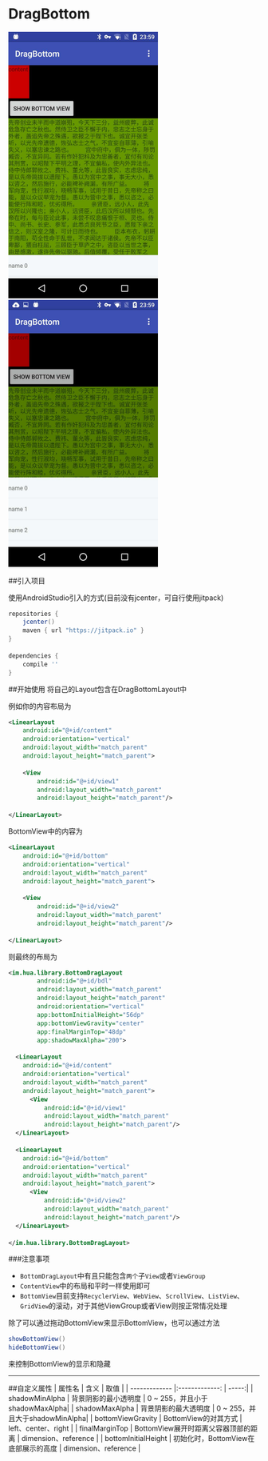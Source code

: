 # DragBottom

<img src="screenshots/2.pic.jpg" alt="1" width="300px"/>
<img src="screenshots/1.pic.jpg" alt="2" width="300px"/>


##引入项目

使用AndroidStudio引入的方式(目前没有jcenter，可自行使用jitpack)
```groovy
repositories {
    jcenter()
    maven { url "https://jitpack.io" }
}

dependencies {
    compile ''
}
```

##开始使用
将自己的Layout包含在DragBottomLayout中

例如你的内容布局为
```xml
<LinearLayout
	android:id="@+id/content"
	android:orientation="vertical"
	android:layout_width="match_parent"
	android:layout_height="match_parent">

	<View
		android:id="@+id/view1"
		android:layout_width="match_parent"
		android:layout_height="match_parent"/>

</LinearLayout>
```
BottomView中的内容为
```xml
<LinearLayout
	android:id="@+id/bottom"
	android:orientation="vertical"
	android:layout_width="match_parent"
	android:layout_height="match_parent">

	<View
		android:id="@+id/view2"
		android:layout_width="match_parent"
		android:layout_height="match_parent"/>

</LinearLayout>
```

则最终的布局为
```xml
<im.hua.library.BottomDragLayout
        android:id="@+id/bdl"
        android:layout_width="match_parent"
        android:layout_height="match_parent"
        android:orientation="vertical"
        app:bottomInitialHeight="56dp"
        app:bottomViewGravity="center"
        app:finalMarginTop="48dp"
        app:shadowMaxAlpha="200">
        
  <LinearLayout
	android:id="@+id/content"
	android:orientation="vertical"
	android:layout_width="match_parent"
	android:layout_height="match_parent">
	  <View
		  android:id="@+id/view1"
		  android:layout_width="match_parent"
		  android:layout_height="match_parent"/>
  </LinearLayout>
  
  <LinearLayout
	android:id="@+id/bottom"
	android:orientation="vertical"
	android:layout_width="match_parent"
	android:layout_height="match_parent">
	  <View
		  android:id="@+id/view2"
		  android:layout_width="match_parent"
		  android:layout_height="match_parent"/>
  </LinearLayout>
  
</im.hua.library.BottomDragLayout>
```
###注意事项
- `BottomDragLayout`中有且只能包含`两个`子`View`或者`ViewGroup`
- `ContentView`中的布局和平时一样使用即可
- `BottomView`目前支持`RecyclerView`、`WebView`、`ScrollView`、`ListView`、`GridView`的滚动，对于其他ViewGroup或者View则按正常情况处理

除了可以通过拖动BottomView来显示BottomView，也可以通过方法
```java
showBottomView()
hideBottomView()
```
来控制BottomView的显示和隐藏

---

##自定义属性
| 属性名              | 含义                  | 取值  |
| -------------       |:-------------:        | -----:|
| shadowMinAlpha      | 背景阴影的最小透明度  | 0 ~ 255，并且小于shadowMaxAlpha|
| shadowMaxAlpha      | 背景阴影的最大透明度  | 0 ~ 255，并且大于shadowMinAlpha|
| bottomViewGravity   | BottomView的对其方式  | left、center、right |
| finalMarginTop      | BottomView展开时距离父容器顶部的距离              |    dimension、reference |
| bottomInitialHeight | 初始化时，BottomView在底部展示的高度              |    dimension、reference |


